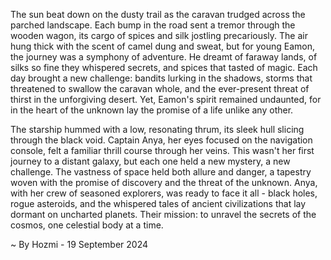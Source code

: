 
The sun beat down on the dusty trail as the caravan trudged across the parched landscape. Each bump in the road sent a tremor through the wooden wagon, its cargo of spices and silk jostling precariously. The air hung thick with the scent of camel dung and sweat, but for young Eamon, the journey was a symphony of adventure. He dreamt of faraway lands, of silks so fine they whispered secrets, and spices that tasted of magic. Each day brought a new challenge: bandits lurking in the shadows, storms that threatened to swallow the caravan whole, and the ever-present threat of thirst in the unforgiving desert. Yet, Eamon's spirit remained undaunted, for in the heart of the unknown lay the promise of a life unlike any other. 

The starship hummed with a low, resonating thrum, its sleek hull slicing through the black void. Captain Anya, her eyes focused on the navigation console, felt a familiar thrill course through her veins. This wasn't her first journey to a distant galaxy, but each one held a new mystery, a new challenge. The vastness of space held both allure and danger, a tapestry woven with the promise of discovery and the threat of the unknown.  Anya, with her crew of seasoned explorers, was ready to face it all - black holes, rogue asteroids, and the whispered tales of ancient civilizations that lay dormant on uncharted planets. Their mission: to unravel the secrets of the cosmos, one celestial body at a time. 

~ By Hozmi - 19 September 2024
